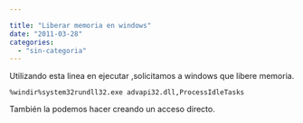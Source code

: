 ```yaml
---

title: "Liberar memoria en windows"
date: "2011-03-28"
categories: 
  - "sin-categoria"
---
```


Utilizando esta linea en ejecutar ,solicitamos a windows que libere memoria.

`%windir%system32rundll32.exe advapi32.dll,ProcessIdleTasks`

También la podemos hacer creando un acceso directo.

